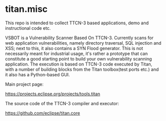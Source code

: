 # titan.misc

This repo is intended to collect TTCN-3 based applications, demo and instructional code etc.

VSBOT is a Vulnerability Scanner Based On TTCN-3. Currently scans for web application vulnerabilities, namely directory traversal, SQL injection and XSS; next to this, it also contains a SYN Flood generator. This is not necessarily meant for industrial usage, it's rather a prototype that can constitute a good starting point to build your own vulnerability scanning application.
The execution is based on TTCN-3 code executed by Titan, with a number of building blocks from the Titan toolbox(test ports etc.)  and it also has a Python-based GUI.



Main project page:

https://projects.eclipse.org/projects/tools.titan

The source code of the TTCN-3 compiler and executor:

https://github.com/eclipse/titan.core
